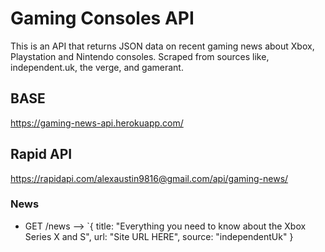 # Gaming Consoles API 

This is an API that returns JSON data on recent gaming news about Xbox, Playstation and Nintendo consoles. Scraped from sources like, independent.uk, the verge, and gamerant.

## BASE 

https://gaming-news-api.herokuapp.com/

## Rapid API

https://rapidapi.com/alexaustin9816@gmail.com/api/gaming-news/

### News

- GET /news 
  --> `{ title: "Everything you need to know about the Xbox Series X and S", url: "Site URL HERE", source: "independentUk" } 
